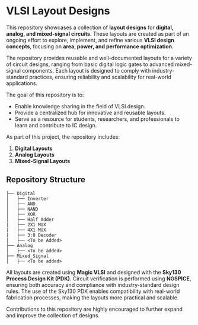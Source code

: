 # VLSI Layout Designs
This repository showcases a collection of **layout designs** for **digital, analog, and mixed-signal circuits**. These layouts are created as part of an ongoing effort to explore, implement, and refine various **VLSI design concepts**, focusing on **area, power, and performance optimization**.  

The repository provides reusable and well-documented layouts for a variety of circuit designs, ranging from basic digital logic gates to advanced mixed-signal components. Each layout is designed to comply with industry-standard practices, ensuring reliability and scalability for real-world applications.  

The goal of this repository is to:
- Enable knowledge sharing in the field of VLSI design.
- Provide a centralized hub for innovative and reusable layouts.
- Serve as a resource for students, researchers, and professionals to learn and contribute to IC design.  

As part of this project, the repository includes:
1. **Digital Layouts**
2. **Analog Layouts**
3. **Mixed-Signal Layouts**

## Repository Structure

```plaintext
├── Digital
│   ├── Inverter
│   ├── AND
│   ├── NAND
│   ├── XOR
│   ├── Half Adder
|   ├── 2X1 MUX
|   ├── 4X1 MUX
|   ├── 3:8 Decoder
|   ├── <To be Added>
├── Analog
│   ├── <To be added>
├── Mixed_Signal
│   ├── <To be added>
```

All layouts are created using **Magic VLSI** and designed with the **Sky130 Process Design Kit (PDK)**. Circuit verification is performed using **NGSPICE**, ensuring both accuracy and compliance with industry-standard design rules. The use of the Sky130 PDK enables compatibility with real-world fabrication processes, making the layouts more practical and scalable.

Contributions to this repository are highly encouraged to further expand and improve the collection of designs.


